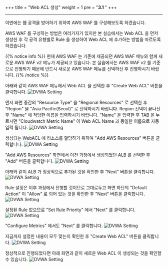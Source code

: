 +++
title = "Web ACL 생성"
weight = 1
pre = "<b>3.1 </b>"
+++

* * *

  이번에는 웹 공격을 방어하기 위하여 AWS WAF 를 구성해보도록 하겠습니다.

  AWS WAF 를 구성하는 방법은 여러가지가 있지만 본 실습에서는 Web ACL 을 먼저 생성한 후 각 공격 유형별로 Rule 을 생성하여 Web ACL 에 추가하는 방법을 따르도록 하겠습니다.
  
  {{% notice info %}}
 현재 AWS WAF 는 기존에 제공되던 AWS WAF 메뉴와 함께 새로운 AWS WAF v2 메뉴가 제공되고 있습니다. 본 실습에서는 AWS WAF v2 를 기준으로 진행되기 때문에 반드시 새로운 AWS WAF 메뉴를 선택하신 후 진행하시기 바랍니다.
{{% /notice %}}

  
  아래와 같이 AWS WAF 메뉴에서 Web ACL 을 선택한 후 "Create Web ACL" 버튼을 클릭합니다.
 ![DVWA Setting](/images/waf_create_acl0.png)  

 먼저 화면 중간의 "Resource Type" 을 "Regional Resources" 로 선택한 후 "Region" 을 "Asia Pacific(Seoul)" 로 선택하시기 바랍니다. Region 선택이 끝나신 후 "Name" 에 적당한 이름을 입력하시기 바랍니다. "Name" 을 입력한 후 TAB 을 누르시면 "Cloudwatch Metric Name" 이 Web ACL Name 과 동일한 이름으로 자동입력 됩니다.
 ![DVWA Setting](/images/waf_create_acl1.png)

 생성되는 WebACL 에 리소스를 할당하기 위하여 "Add AWS Resources" 버튼을 클릭합니다.
 ![DVWA Setting](/images/waf_create_acl2.png)
 
  "Add AWS Resources" 화면에서 이전 과정에서 생성되었던 ALB 를 선택한 후 "Add" 버튼을 클릭합니다.
 ![DVWA Setting](/images/waf_create_acl3.png)
 
  아래와 같이 ALB 가 정상적으로 추가된 것을 확인한 후 "Next" 버튼을 클릭합니다.
 ![DVWA Setting](/images/waf_create_acl4.png)
 
  Rule 설정은 이후 과정에서 진행할 것이므로 그대로두고 화면 하단의 "Default Action" 이 "Allow" 로 되어 있는 것을 확인한 후 "Next" 버튼을 클릭합니다.
 ![DVWA Setting](/images/waf_create_acl5.png)
 
  설정된 Rule 없으므로 "Set Rule Priority" 에서 "Next" 를 클릭합니다.
 ![DVWA Setting](/images/waf_create_acl6.png)
 
  "Configure Metrics" 에서도 "Next" 를 클릭합니다.
 ![DVWA Setting](/images/waf_create_acl7.png)
 
  지금까지 설정한 내용이 모두 맞는지 확인한 후 "Create Web ACL" 버튼을 클릭합니다.
 ![DVWA Setting](/images/waf_create_acl8.png)
  
  정상적으로 진행되었다면 아래 화면과 같이 새로운 Web ACL 이 생성되는 것을 확인할 수 있습니다.
 ![DVWA Setting](/images/waf_create_acl9.png)
 


 